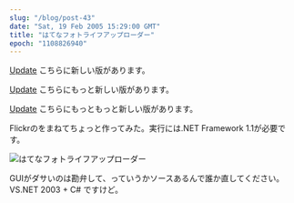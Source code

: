 ```yaml
---
slug: "/blog/post-43"
date: "Sat, 19 Feb 2005 15:29:00 GMT"
title: "はてなフォトライフアップローダー"
epoch: "1108826940"
---
```


[Update](/blog/atomapiphotouploader/) こちらに新しい版があります。

[Update](/blog/-atomapiphotouploader-1/) こちらにもっと新しい版があります。

[Update](/blog/_atomapiphotouploader/) こちらにもっともっと新しい版があります。

Flickrのをまねてちょっと作ってみた。実行には.NET Framework 1.1が必要です。

![はてなフォトライフアップローダー](/images/20050220001804.jpg)

GUIがダサいのは勘弁して、っていうかソースあるんで誰か直してください。VS.NET 2003 + C# ですけど。